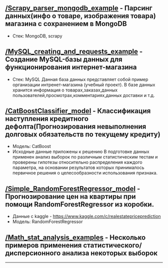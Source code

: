 ## [/Scrapy_parser_mongodb_example][1] - Парсинг данных(инфо о товаре, изображения товара) магазина с сохранением в MongoDB
- Стек: MongoDB, scrapy

## [/MySQL_creating_and_requests_example][2] - Cоздание MySQL-базы данных для функционирования интернет-магазина
- Стек: MySQL
Данная база данных представляет собой пример организации интренет-магазина (учебный проект). В базе данных хранится информация о товарах,заказах,данных пользователей,просмотрах,комментариях,данных доставки и т.д.

## [/CatBoostClassifier_model][3] - Классификация наступления кредитного дефолта(Прогнозирования невыполнения долговых обязательств по текущему кредиту)
- Модель: CatBoost
- Исходные данные приложены к решению
В подготовке данных применен анализ выборок по различным статистическим тестам и проверены гипотезы относительно распределения каждого параметра, на основании результатов которых принималось первичное решения о целесообразности использования признака.

## [/Simple_RandomForestRegressor_model][4] - Прогнозирование цен на квартиры при помощи RandomForestRegressor из коробки.
- Данные с kaggle - https://www.kaggle.com/c/realestatepriceprediction
- Модель: RandomForestRegressor

## [/Math_stat_analysis_examples][5] - Несколько примеров применения статистического/дисперсионного анализа некоторых выборок



---
[1]: https://github.com/mahhets/portfolio/tree/main/Scrapy_parser_mongodb_example(Ogo.ru)
[2]: https://github.com/mahhets/portfolio/tree/main/MySQL_creating_and_requests_example(DNS.ru)
[3]: https://github.com/mahhets/portfolio/tree/main/CatBoostClassifier_model
[4]: https://github.com/mahhets/portfolio/tree/main/Simple_RandomForestRegressor_model
[5]: https://github.com/mahhets/portfolio/tree/main/Math_stat_analysis_examples
